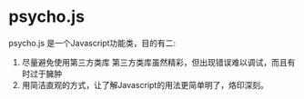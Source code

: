 # psycho.js

psycho.js 是一个Javascript功能类，目的有二:

1. 尽量避免使用第三方类库
 第三方类库虽然精彩，但出现错误难以调试，而且有时过于臃肿
2. 用简洁直观的方式，让了解Javascript的用法更简单明了，烙印深刻。
